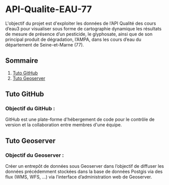 # API-Qualite-EAU-77
L'objectif du projet est d'exploiter les données de l’API Qualité des cours d’eau3 pour 
visualiser sous forme de cartographie dynamique les résultats de mesure de présence d’un pesticide, le glyphosate, 
ainsi que de son principal produit de dégradation, l’AMPA, dans les cours d’eau du département de Seine-et-Marne (77).

## Sommaire
1. [Tuto GitHub](#tuto-github)
2. [Tuto Geoserver](#tuto-geoserver)

## Tuto GitHub
### Objectif du GitHub :
GitHub est une plate-forme d'hébergement de code pour le contrôle de version et la collaboration entre membres d'une équipe.


## Tuto Geoserver
### Objectif du Geoserver :
Créer un entrepôt de données sous Geoserver dans l’objectif de diffuser les données précédemment 
stockées dans la base de données Postgis via des flux (WMS, WFS, ...) via l’interface 
d’administration web de Geoserver.
